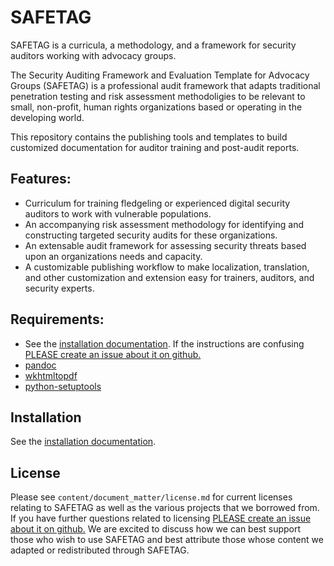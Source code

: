 # SAFETAG

SAFETAG is a curricula, a methodology, and a framework for security auditors working with advocacy groups. 

The Security Auditing Framework and Evaluation Template for Advocacy Groups (SAFETAG) is a professional audit framework that adapts traditional penetration testing and risk assessment methodoligies to be relevant to small, non-profit, human rights organizations based or operating in the developing world. 

This repository contains the publishing tools and templates to build customized documentation for auditor training and post-audit reports.

## Features:

  * Curriculum for training fledgeling or experienced digital security auditors to work with vulnerable populations.
  * An accompanying risk assessment methodology for identifying and constructing targeted security audits for these organizations.
  * An extensable audit framework for assessing security threats based upon an organizations needs and capacity.
  * A customizable publishing workflow to make localization, translation, and other customization and extension easy for trainers, auditors, and security experts.

## Requirements:

  * See the [installation documentation](./docs/INSTALL.md). If the instructions are confusing [PLEASE create an issue about it on github.](https://github.com/OpenInternet/SAFETAG/issues)
  * [pandoc](http://johnmacfarlane.net/pandoc/)
  * [wkhtmltopdf](http://wkhtmltopdf.org)
  * [python-setuptools](https://pypi.python.org/pypi/setuptools)

## Installation

See the [installation documentation](./docs/INSTALL.md).

## License

Please see ```content/document_matter/license.md``` for current licenses relating to SAFETAG as well as the various projects that we borrowed from. If you have further questions related to licensing [PLEASE create an issue about it on github.](https://github.com/OpenInternet/SAFETAG/issues) We are excited to discuss how we can best support those who wish to use SAFETAG and best attribute those whose content we adapted or redistributed through SAFETAG.
